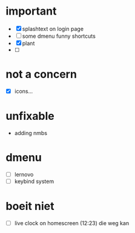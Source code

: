 # important
- [x] splashtext on login page
- [ ] some dmenu funny shortcuts
- [x] plant
- [ ] 

# not a concern
- [X] icons...

# unfixable
- adding nmbs

# dmenu
- [ ] lernovo
- [ ] keybind system

# boeit niet
- [ ] live clock on homescreen (12:23) die weg kan
